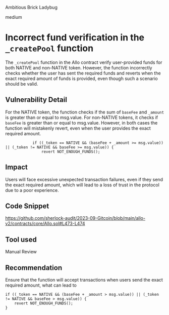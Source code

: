 Ambitious Brick Ladybug

medium

# Incorrect fund verification in the `_createPool` function
The `_createPool` function in the Allo contract verify user-provided funds for both NATIVE and non-NATIVE token. However, the function incorrectly checks whether the user has sent the required funds and reverts when the exact required amount of funds is provided, even though such a scenario should be valid.

## Vulnerability Detail
For the NATIVE token, the function checks if the sum of `baseFee` and `_amount` is greater than or equal to msg.value. For non-NATIVE tokens, it checks if `baseFee` is greater than or equal to msg.value. However, in both cases the function will mistakenly revert, even when the user provides the exact required amount.
```solidity
            if ((_token == NATIVE && (baseFee + _amount >= msg.value)) || (_token != NATIVE && baseFee >= msg.value)) {
                revert NOT_ENOUGH_FUNDS();
```
## Impact
Users will face excessive unexpected transaction failures, even if they send the exact required amount, which will lead to a loss of trust in the protocol due to a poor experience.
## Code Snippet
https://github.com/sherlock-audit/2023-09-Gitcoin/blob/main/allo-v2/contracts/core/Allo.sol#L473-L474
## Tool used

Manual Review

## Recommendation
Ensure that the function will accept transactions when users send the exact required amount, what can lead to 
```solidity
if ((_token == NATIVE && (baseFee + _amount > msg.value)) || (_token != NATIVE && baseFee > msg.value)) {
    revert NOT_ENOUGH_FUNDS();
}
```